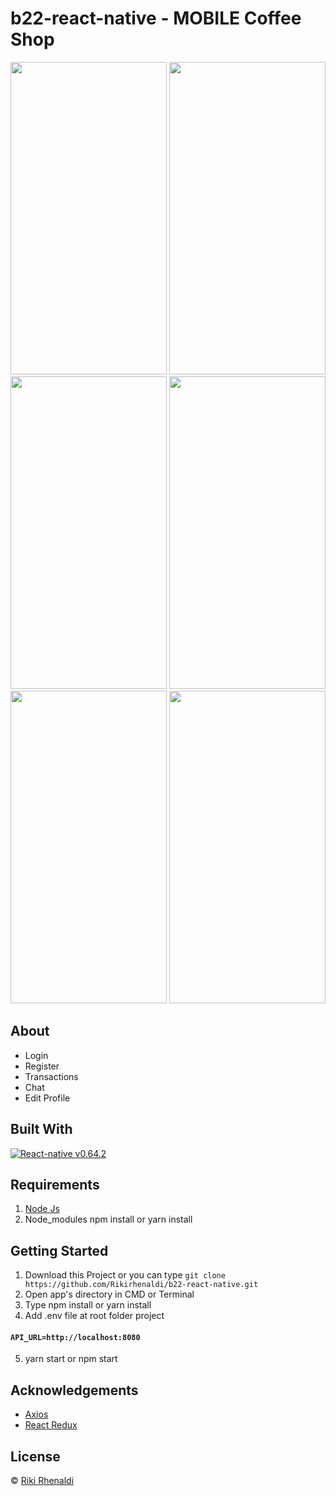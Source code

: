 # b22-react-native -  MOBILE Coffee Shop
<img src="https://user-images.githubusercontent.com/77678762/148505667-334d324f-8a33-4c86-9572-4f0db28806af.png" width="250" height="500" />  <img src="https://user-images.githubusercontent.com/77678762/148505363-5669862d-8a2b-416c-8892-5344278c8a91.png" width="250" height="500" />   <img src="https://user-images.githubusercontent.com/77678762/148505364-07ad08af-fdde-48bd-bc50-a56bd22e29e7.png" width="250" height="500" />     <img src="https://user-images.githubusercontent.com/77678762/148505366-22aa333c-b78d-4e56-8386-e0ce8443b8b6.png" width="250" height="500" />   <img src="https://user-images.githubusercontent.com/77678762/148506221-77f68a03-b95b-4c6b-8643-5edf1eb91ea5.png" width="250" height="500" />     <img src="https://user-images.githubusercontent.com/77678762/148506274-74c8a749-9824-492d-967d-21f815cac283.png" width="250" height="500"/>  

## About
- Login
- Register
- Transactions
- Chat
- Edit Profile


## Built With

[![React-native v0.64.2](https://img.shields.io/badge/React%20Native%20-v0.64.2-blue.svg?style=flat)](https://github.com/facebook/react-native)



## Requirements
1. [Node Js](https://nodejs.org/en/)
2. Node_modules npm install or yarn install


## Getting Started
1. Download this Project or you can type `git clone https://github.com/Rikirhenaldi/b22-react-native.git`
2. Open app's directory in CMD or Terminal
3. Type npm install or yarn install
4. Add .env file at root folder project

#### `API_URL=http://localhost:8080`
5. yarn start or npm start

## Acknowledgements
* [Axios](https://axios-http.com/docs/api_intro)
* [React Redux](https://react-redux.js.org/)

## License
© [Riki Rhenaldi](https://github.com/Rikirhenaldi)
